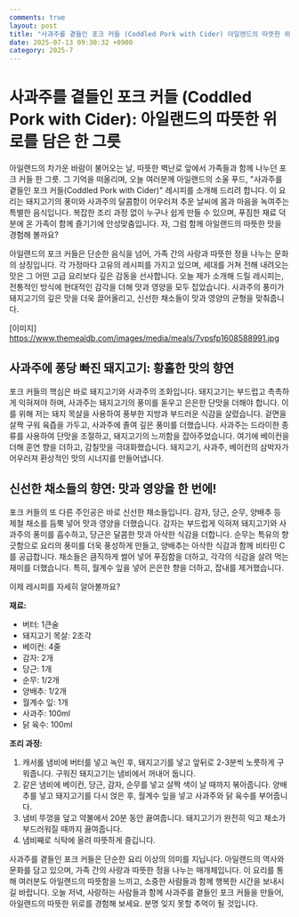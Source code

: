 ```yaml
---
comments: true
layout: post
title: "사과주를 곁들인 포크 커들 (Coddled Pork with Cider) 아일랜드의 따뜻한 위로를 담은 한 그릇"
date: 2025-07-13 09:30:32 +0900
category: 2025-7
---
```


# 사과주를 곁들인 포크 커들 (Coddled Pork with Cider): 아일랜드의 따뜻한 위로를 담은 한 그릇

아일랜드의 차가운 바람이 불어오는 날, 따뜻한 벽난로 앞에서 가족들과 함께 나누던 포크 커들 한 그릇. 그 기억을 떠올리며, 오늘 여러분께 아일랜드의 소울 푸드, "사과주를 곁들인 포크 커들(Coddled Pork with Cider)" 레시피를 소개해 드리려 합니다. 이 요리는 돼지고기의 풍미와 사과주의 달콤함이 어우러져 추운 날씨에 몸과 마음을 녹여주는 특별한 음식입니다. 복잡한 조리 과정 없이 누구나 쉽게 만들 수 있으며, 푸짐한 재료 덕분에 온 가족이 함께 즐기기에 안성맞춤입니다. 자, 그럼 함께 아일랜드의 따뜻한 맛을 경험해 볼까요?

아일랜드의 포크 커들은 단순한 음식을 넘어, 가족 간의 사랑과 따뜻한 정을 나누는 문화의 상징입니다. 각 가정마다 고유의 레시피를 가지고 있으며, 세대를 거쳐 전해 내려오는 맛은 그 어떤 고급 요리보다 깊은 감동을 선사합니다. 오늘 제가 소개해 드릴 레시피는, 전통적인 방식에 현대적인 감각을 더해 맛과 영양을 모두 잡았습니다. 사과주의 풍미가 돼지고기의 깊은 맛을 더욱 끌어올리고, 신선한 채소들이 맛과 영양의 균형을 맞춰줍니다.

[이미지]
https://www.themealdb.com/images/media/meals/7vpsfp1608588991.jpg

## 사과주에 퐁당 빠진 돼지고기: 황홀한 맛의 향연

포크 커들의 핵심은 바로 돼지고기와 사과주의 조화입니다. 돼지고기는 부드럽고 촉촉하게 익혀져야 하며, 사과주는 돼지고기의 풍미를 돋우고 은은한 단맛을 더해야 합니다. 이를 위해 저는 돼지 목살을 사용하여 풍부한 지방과 부드러운 식감을 살렸습니다. 겉면을 살짝 구워 육즙을 가두고, 사과주에 졸여 깊은 풍미를 더했습니다. 사과주는 드라이한 종류를 사용하여 단맛을 조절하고, 돼지고기의 느끼함을 잡아주었습니다. 여기에 베이컨을 더해 훈연 향을 더하고, 감칠맛을 극대화했습니다. 돼지고기, 사과주, 베이컨의 삼박자가 어우러져 환상적인 맛의 시너지를 만들어냅니다.

## 신선한 채소들의 향연: 맛과 영양을 한 번에!

포크 커들의 또 다른 주인공은 바로 신선한 채소들입니다. 감자, 당근, 순무, 양배추 등 제철 채소를 듬뿍 넣어 맛과 영양을 더했습니다. 감자는 부드럽게 익혀져 돼지고기와 사과주의 풍미를 흡수하고, 당근은 달콤한 맛과 아삭한 식감을 더합니다. 순무는 특유의 향긋함으로 요리의 풍미를 더욱 풍성하게 만들고, 양배추는 아삭한 식감과 함께 비타민 C를 공급합니다. 채소들은 큼직하게 썰어 넣어 푸짐함을 더하고, 각각의 식감을 살려 먹는 재미를 더했습니다. 특히, 월계수 잎을 넣어 은은한 향을 더하고, 잡내를 제거했습니다.

이제 레시피를 자세히 알아볼까요?

**재료:**

*   버터: 1큰술
*   돼지고기 목살: 2조각
*   베이컨: 4줄
*   감자: 2개
*   당근: 1개
*   순무: 1/2개
*   양배추: 1/2개
*   월계수 잎: 1개
*   사과주: 100ml
*   닭 육수: 100ml

**조리 과정:**

1.  캐서롤 냄비에 버터를 넣고 녹인 후, 돼지고기를 넣고 앞뒤로 2-3분씩 노릇하게 구워줍니다. 구워진 돼지고기는 냄비에서 꺼내어 둡니다.
2.  같은 냄비에 베이컨, 당근, 감자, 순무를 넣고 살짝 색이 날 때까지 볶아줍니다. 양배추를 넣고 돼지고기를 다시 얹은 후, 월계수 잎을 넣고 사과주와 닭 육수를 부어줍니다.
3.  냄비 뚜껑을 덮고 약불에서 20분 동안 끓여줍니다. 돼지고기가 완전히 익고 채소가 부드러워질 때까지 끓여줍니다.
4.  냄비째로 식탁에 올려 따뜻하게 즐깁니다.

사과주를 곁들인 포크 커들은 단순한 요리 이상의 의미를 지닙니다. 아일랜드의 역사와 문화를 담고 있으며, 가족 간의 사랑과 따뜻한 정을 나누는 매개체입니다. 이 요리를 통해 여러분도 아일랜드의 따뜻함을 느끼고, 소중한 사람들과 함께 행복한 시간을 보내시길 바랍니다. 오늘 저녁, 사랑하는 사람들과 함께 사과주를 곁들인 포크 커들을 만들어, 아일랜드의 따뜻한 위로를 경험해 보세요. 분명 잊지 못할 추억이 될 것입니다.